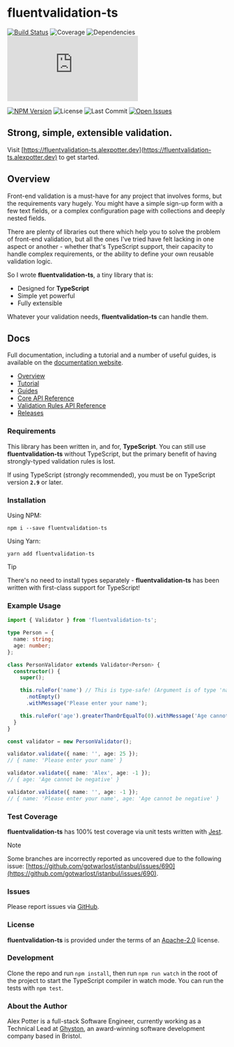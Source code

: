 # fluentvalidation-ts

[![Build Status](https://badgen.net/github/checks/AlexJPotter/fluentvalidation-ts/main?icon=github)](https://github.com/AlexJPotter/fluentvalidation-ts/actions/workflows/ci.yml)
![Coverage](https://badgen.net/badge/coverage/100%25/green?icon=codecov)
![Dependencies](https://badgen.net/badge/dependencies/none/green)
[![GZIP Size](https://img.badgesize.io/https://unpkg.com/fluentvalidation-ts@latest/dist/index.js?compression=gzip)](https://unpkg.com/fluentvalidation-ts@latest/dist/index.js)

[![NPM Version](https://badgen.net/npm/v/fluentvalidation-ts?icon=npm)](https://www.npmjs.com/package/fluentvalidation-ts)
![License](https://badgen.net/npm/license/fluentvalidation-ts)
![Last Commit](https://badgen.net/github/last-commit/alexjpotter/fluentvalidation-ts/main?icon=github)
[![Open Issues](https://badgen.net/github/open-issues/alexjpotter/fluentvalidation-ts?icon=github)](https://github.com/AlexJPotter/fluentvalidation-ts/issues)

## Strong, simple, extensible validation.

Visit [https://fluentvalidation-ts.alexpotter.dev](https://fluentvalidation-ts.alexpotter.dev) to get started.

## Overview

Front-end validation is a must-have for any project that involves forms, but the requirements vary hugely. You might have a simple sign-up form with a few text fields, or a complex configuration page with collections and deeply nested fields.

There are plenty of libraries out there which help you to solve the problem of front-end validation, but all the ones I've tried have felt lacking in one aspect or another - whether that's TypeScript support, their capacity to handle complex requirements, or the ability to define your own reusable validation logic.

So I wrote **fluentvalidation-ts**, a tiny library that is:

- Designed for **TypeScript**
- Simple yet powerful
- Fully extensible

Whatever your validation needs, **fluentvalidation-ts** can handle them.

## Docs

Full documentation, including a tutorial and a number of useful guides, is available on the [documentation website](https://fluentvalidation-ts.alexpotter.dev).

- [Overview](https://fluentvalidation-ts.alexpotter.dev/docs/overview)
- [Tutorial](https://fluentvalidation-ts.alexpotter.dev/docs/tutorial)
- [Guides](https://fluentvalidation-ts.alexpotter.dev/docs/guides/customrules)
- [Core API Reference](https://fluentvalidation-ts.alexpotter.dev/docs/api/core/validator)
- [Validation Rules API Reference](https://fluentvalidation-ts.alexpotter.dev/docs/api/rules/emailaddress)
- [Releases](https://github.com/AlexJPotter/fluentvalidation-ts/releases)

### Requirements

This library has been written in, and for, **TypeScript**. You can still use **fluentvalidation-ts** without TypeScript, but the primary benefit of having strongly-typed validation rules is lost.

If using TypeScript (strongly recommended), you must be on TypeScript version **`2.9`** or later.

### Installation

Using NPM:

```
npm i --save fluentvalidation-ts
```

Using Yarn:

```
yarn add fluentvalidation-ts
```

> [!TIP]
> There's no need to install types separately - **fluentvalidation-ts** has been written with first-class support for TypeScript!

### Example Usage

```typescript
import { Validator } from 'fluentvalidation-ts';

type Person = {
  name: string;
  age: number;
};

class PersonValidator extends Validator<Person> {
  constructor() {
    super();

    this.ruleFor('name') // This is type-safe! (Argument is of type 'name' | 'age')
      .notEmpty()
      .withMessage('Please enter your name');

    this.ruleFor('age').greaterThanOrEqualTo(0).withMessage('Age cannot be negative');
  }
}

const validator = new PersonValidator();

validator.validate({ name: '', age: 25 });
// { name: 'Please enter your name' }

validator.validate({ name: 'Alex', age: -1 });
// { age: 'Age cannot be negative' }

validator.validate({ name: '', age: -1 });
// { name: 'Please enter your name', age: 'Age cannot be negative' }
```

### Test Coverage

**fluentvalidation-ts** has 100% test coverage via unit tests written with [Jest](https://jestjs.io/).

> [!NOTE]
> Some branches are incorrectly reported as uncovered due to the following issue: [https://github.com/gotwarlost/istanbul/issues/690](https://github.com/gotwarlost/istanbul/issues/690).

### Issues

Please report issues via [GitHub](https://github.com/AlexJPotter/fluentvalidation-ts/issues).

### License

**fluentvalidation-ts** is provided under the terms of an [Apache-2.0](https://www.apache.org/licenses/LICENSE-2.0) license.

### Development

Clone the repo and run `npm install`, then run `npm run watch` in the root of the project to start the TypeScript compiler in watch mode. You can run the tests with `npm test`.

### About the Author

Alex Potter is a full-stack Software Engineer, currently working as a Technical Lead at [Ghyston](https://www.ghyston.com), an award-winning software development company based in Bristol.
